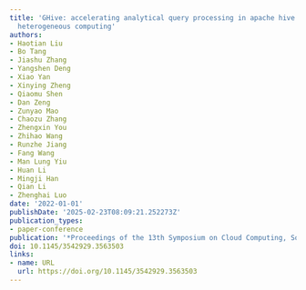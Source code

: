 ```yaml
---
title: 'GHive: accelerating analytical query processing in apache hive via CPU-GPU
  heterogeneous computing'
authors:
- Haotian Liu
- Bo Tang
- Jiashu Zhang
- Yangshen Deng
- Xiao Yan
- Xinying Zheng
- Qiaomu Shen
- Dan Zeng
- Zunyao Mao
- Chaozu Zhang
- Zhengxin You
- Zhihao Wang
- Runzhe Jiang
- Fang Wang
- Man Lung Yiu
- Huan Li
- Mingji Han
- Qian Li
- Zhenghai Luo
date: '2022-01-01'
publishDate: '2025-02-23T08:09:21.252273Z'
publication_types:
- paper-conference
publication: '*Proceedings of the 13th Symposium on Cloud Computing, SoCC 2022*'
doi: 10.1145/3542929.3563503
links:
- name: URL
  url: https://doi.org/10.1145/3542929.3563503
---
```

